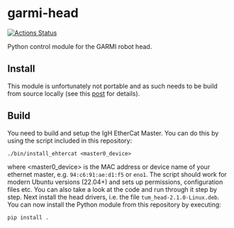 # garmi-head

[![Actions Status][actions-badge]][actions-link]

<!--[![Documentation Status][rtd-badge]][rtd-link]

[![PyPI version][pypi-version]][pypi-link]
[![Conda-Forge][conda-badge]][conda-link]
[![PyPI platforms][pypi-platforms]][pypi-link]

[![GitHub Discussion][github-discussions-badge]][github-discussions-link]-->

Python control module for the GARMI robot head.

## Install

This module is unfortunately not portable and as such needs to be build from
source locally (see this
[post](https://github.com/tum-robotics/garmi-head/pull/4#issuecomment-2272021433)
for details).

## Build

You need to build and setup the IgH EtherCat Master. You can do this by using
the script included in this repository:

```
./bin/install_ehtercat <master0_device>
```

where \<master0_device\> is the MAC address or device name of your ethernet
master, e.g. `94:c6:91:ae:d1:f5` or `eno1`. The script should work for modern
Ubuntu versions (22.04+) and sets up permissions, configuration files etc. You
can also take a look at the code and run through it step by step. Next install
the head drivers, i.e. the file `tum_head-2.1.0-Linux.deb`. You can now install
the Python module from this repository by executing:

```
pip install .
```

<!-- SPHINX-START -->

<!-- prettier-ignore-start -->
[actions-badge]:            https://github.com/tum-robotics/garmi-head/workflows/CI/badge.svg
[actions-link]:             https://github.com/tum-robotics/garmi-head/actions
[conda-badge]:              https://img.shields.io/conda/vn/conda-forge/garmi-head
[conda-link]:               https://github.com/conda-forge/garmi-head-feedstock
[github-discussions-badge]: https://img.shields.io/static/v1?label=Discussions&message=Ask&color=blue&logo=github
[github-discussions-link]:  https://github.com/tum-robotics/garmi-head/discussions
[pypi-link]:                https://pypi.org/project/garmi-head/
[pypi-platforms]:           https://img.shields.io/pypi/pyversions/garmi-head
[pypi-version]:             https://img.shields.io/pypi/v/garmi-head
[rtd-badge]:                https://readthedocs.org/projects/garmi-head/badge/?version=latest
[rtd-link]:                 https://garmi-head.readthedocs.io/en/latest/?badge=latest

<!-- prettier-ignore-end -->
